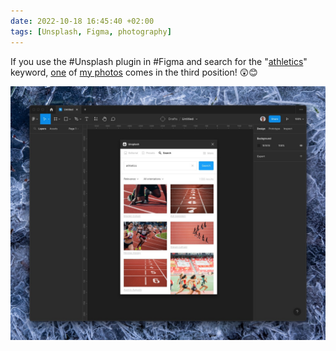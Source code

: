 ```yaml
---
date: 2022-10-18 16:45:40 +02:00
tags: [Unsplash, Figma, photography]
---
```


If you use the #Unsplash plugin in #Figma and search for the "[athletics](https://unsplash.com/s/photos/athletics)" keyword, [one](https://unsplash.com/photos/Lno6-CxVXgo) of [my photos](https://unsplash.com/@nhoizey) comes in the third position! 😲😊

![The Unsplash plugin in Figma with a search result](figma-unsplash-athletics.jpg)
